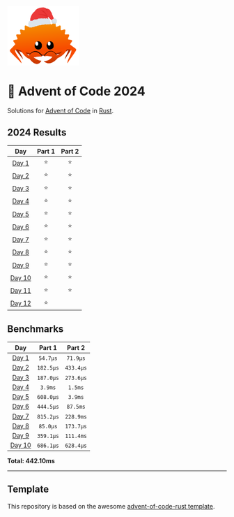 <img src="./.assets/christmas_ferris.png" width="164">

# 🎄 Advent of Code 2024

Solutions for [Advent of Code](https://adventofcode.com/) in [Rust](https://www.rust-lang.org/).

<!--- advent_readme_stars table --->
## 2024 Results

| Day | Part 1 | Part 2 |
| :---: | :---: | :---: |
| [Day 1](https://adventofcode.com/2024/day/1) | ⭐ | ⭐ |
| [Day 2](https://adventofcode.com/2024/day/2) | ⭐ | ⭐ |
| [Day 3](https://adventofcode.com/2024/day/3) | ⭐ | ⭐ |
| [Day 4](https://adventofcode.com/2024/day/4) | ⭐ | ⭐ |
| [Day 5](https://adventofcode.com/2024/day/5) | ⭐ | ⭐ |
| [Day 6](https://adventofcode.com/2024/day/6) | ⭐ | ⭐ |
| [Day 7](https://adventofcode.com/2024/day/7) | ⭐ | ⭐ |
| [Day 8](https://adventofcode.com/2024/day/8) | ⭐ | ⭐ |
| [Day 9](https://adventofcode.com/2024/day/9) | ⭐ | ⭐ |
| [Day 10](https://adventofcode.com/2024/day/10) | ⭐ | ⭐ |
| [Day 11](https://adventofcode.com/2024/day/11) | ⭐ | ⭐ |
| [Day 12](https://adventofcode.com/2024/day/12) | ⭐ |   |
<!--- advent_readme_stars table --->

<!--- benchmarking table --->
## Benchmarks

| Day | Part 1 | Part 2 |
| :---: | :---: | :---:  |
| [Day 1](./src/bin/01.rs) | `54.7µs` | `71.9µs` |
| [Day 2](./src/bin/02.rs) | `182.5µs` | `433.4µs` |
| [Day 3](./src/bin/03.rs) | `187.0µs` | `273.6µs` |
| [Day 4](./src/bin/04.rs) | `3.9ms` | `1.5ms` |
| [Day 5](./src/bin/05.rs) | `608.0µs` | `3.9ms` |
| [Day 6](./src/bin/06.rs) | `444.5µs` | `87.5ms` |
| [Day 7](./src/bin/07.rs) | `815.2µs` | `228.9ms` |
| [Day 8](./src/bin/08.rs) | `85.0µs` | `173.7µs` |
| [Day 9](./src/bin/09.rs) | `359.1µs` | `111.4ms` |
| [Day 10](./src/bin/10.rs) | `686.1µs` | `628.4µs` |

**Total: 442.10ms**
<!--- benchmarking table --->

---

## Template 

This repository is based on the awesome [advent-of-code-rust template](https://github.com/fspoettel/advent-of-code-rust).

